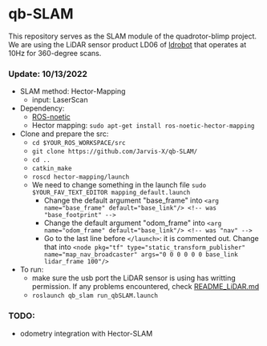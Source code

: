 # qb-SLAM
This repository serves as the SLAM module of the quadrotor-blimp project. We are using the LiDAR sensor product LD06 of [ldrobot](https://www.ldrobot.com/en) that operates at 10Hz for 360-degree scans. 
### Update: 10/13/2022
- SLAM method: Hector-Mapping
  - input: LaserScan
- Dependency: 
  - [ROS-noetic](http://wiki.ros.org/noetic/Installation)
  - Hector mapping: `sudo apt-get install ros-noetic-hector-mapping`
- Clone and prepare the src:
  - `cd $YOUR_ROS_WORKSPACE/src`
  - `git clone https://github.com/Jarvis-X/qb-SLAM/`
  - `cd ..`
  - `catkin_make`
  - `roscd hector-mapping/launch`
  - We need to change something in the launch file `sudo $YOUR_FAV_TEXT_EDITOR mapping_default.launch`
    - Change the default argument "base_frame" into `<arg name="base_frame" default="base_link"/> <!-- was "base_footprint" -->`
    - Change the default argument "odom_frame" into `<arg name="odom_frame" default="base_link"/> <!-- was "nav" -->`
    - Go to the last line before `</launch>`: it is commented out. Change that into `<node pkg="tf" type="static_transform_publisher" name="map_nav_broadcaster" args="0 0 0 0 0 0 base_link lidar_frame 100"/>`
- To run:
  - make sure the usb port the LiDAR sensor is using has writting permission. If any problems encountered, check [README_LiDAR.md](https://github.com/Jarvis-X/qb-SLAM/blob/main/README_LiDAR.md)
  - `roslaunch qb_slam run_qbSLAM.launch`

### TODO:
- odometry integration with Hector-SLAM
